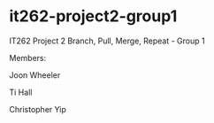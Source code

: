 # it262-project2-group1
IT262 Project 2 Branch, Pull, Merge, Repeat - Group 1 

Members:

Joon Wheeler

Ti Hall

Christopher Yip

